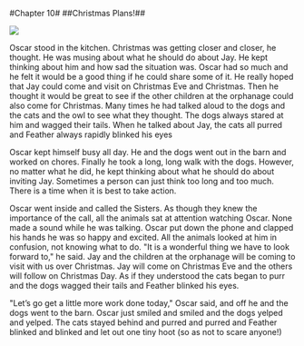 #Chapter 10#
##Christmas Plans!##

![](illustrations/oscar-and-the-kitty.jpg)

Oscar stood in the kitchen. Christmas was getting closer and closer, he thought. He was musing about what he should do about Jay. He kept thinking about him and how sad the situation was. Oscar had so much and he felt it would be a good thing if he could share some of it. He really hoped that Jay could come and visit on Christmas Eve and Christmas. Then he thought it would be great to see if the other children at the orphanage could also come for Christmas. Many times he had talked aloud to the dogs and the cats and the owl to see what they thought. The dogs always stared at him and wagged their tails. When he talked about Jay, the cats all purred and Feather always rapidly blinked his eyes

Oscar kept himself busy all day. He and the dogs went out in the barn and worked on chores. Finally he took a long, long walk with the dogs. However, no matter what he did, he kept thinking about what he should do about inviting Jay. Sometimes a person can just think too long and too much. There is a time when it is best to take action.

Oscar went inside and called the Sisters. As though they knew the importance of the call, all the animals sat at attention watching Oscar. None made a sound while he was talking. Oscar put down the phone and clapped his hands he was so happy and excited. All the animals looked at him in confusion, not knowing what to do. "It is a wonderful thing we have to look forward to," he said. Jay and the children at the orphanage will be coming to visit with us over Christmas. Jay will come on Christmas Eve and the others will follow on Christmas Day. As if they understood the cats began to purr and the dogs wagged their tails and Feather blinked his eyes.

"Let’s go get a little more work done today," Oscar said, and off he and the dogs went to the barn. Oscar just smiled and smiled and the dogs yelped and yelped. The cats stayed behind and purred and purred and Feather blinked and blinked and let out one tiny hoot (so as not to scare anyone!)
